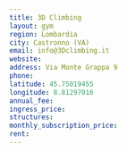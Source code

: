 ```yaml
---
title: 3D Climbing
layout: gym
region: Lombardia
city: Castronno (VA)
email: info@3Dclimbing.it
website: 
address: Via Monte Grappa 9
phone: 
latitude: 45.75019455
longitude: 8.81297016
annual_fee: 
ingress_price: 
structures: 
monthly_subscription_price: 
rent: 
---
```



